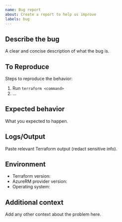 ```yaml
---
name: Bug report
about: Create a report to help us improve
labels: bug
---
```


## Describe the bug
A clear and concise description of what the bug is.

## To Reproduce
Steps to reproduce the behavior:
1. Run `terraform <command>`
2. ...

## Expected behavior
What you expected to happen.

## Logs/Output
Paste relevant Terraform output (redact sensitive info).

## Environment
- Terraform version: 
- AzureRM provider version: 
- Operating system: 

## Additional context
Add any other context about the problem here.
